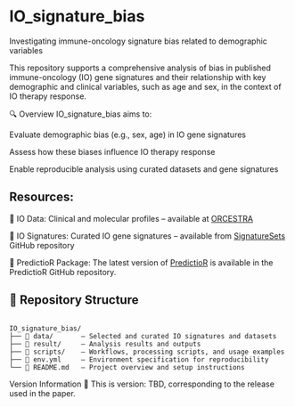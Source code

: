 # IO_signature_bias
Investigating immune-oncology signature bias related to demographic variables 

This repository supports a comprehensive analysis of bias in published immune-oncology (IO) gene signatures and their relationship with key demographic and clinical variables, such as age and sex, in the context of IO therapy response.

🔍 Overview
IO_signature_bias aims to:

Evaluate demographic bias (e.g., sex, age) in IO gene signatures

Assess how these biases influence IO therapy response

Enable reproducible analysis using curated datasets and gene signatures

## Resources:

🧬 IO Data: Clinical and molecular profiles – available at [ORCESTRA](https://www.orcestra.ca/clinical_icb)

🧾 IO Signatures: Curated IO gene signatures – available from [SignatureSets](https://github.com/bhklab/SignatureSets) GitHub repository

🔧 PredictioR Package: The latest version of [PredictioR](https://github.com/bhklab/PredictioR) is available in the PredictioR GitHub repository.

## 📁 Repository Structure

```plaintext

IO_signature_bias/
├── 📁 data/       – Selected and curated IO signatures and datasets
├── 📁 result/     – Analysis results and outputs
├── 📁 scripts/    – Workflows, processing scripts, and usage examples
├── 📄 env.yml     – Environment specification for reproducibility
└── 📄 README.md   – Project overview and setup instructions

```

Version Information
📌 This is version: TBD, corresponding to the release used in the paper.
